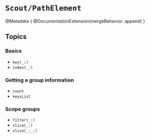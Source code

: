 # ``Scout/PathElement``

@Metadata {
    @DocumentationExtension(mergeBehavior: append)
}

## Topics

### Basics

- ``key(_:)``
- ``index(_:)``

### Getting a group information

- ``count``
- ``keysList``

### Scope groups

- ``filter(_:)``
- ``slice(_:)``
- ``slice(_:_:)``
